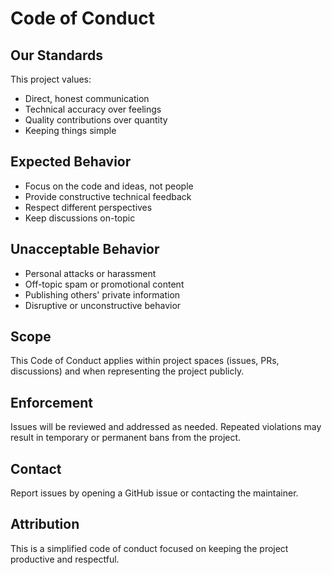 # Code of Conduct

## Our Standards

This project values:

- Direct, honest communication
- Technical accuracy over feelings
- Quality contributions over quantity
- Keeping things simple

## Expected Behavior

- Focus on the code and ideas, not people
- Provide constructive technical feedback
- Respect different perspectives
- Keep discussions on-topic

## Unacceptable Behavior

- Personal attacks or harassment
- Off-topic spam or promotional content
- Publishing others' private information
- Disruptive or unconstructive behavior

## Scope

This Code of Conduct applies within project spaces (issues, PRs, discussions) and when representing the project publicly.

## Enforcement

Issues will be reviewed and addressed as needed. Repeated violations may result in temporary or permanent bans from the project.

## Contact

Report issues by opening a GitHub issue or contacting the maintainer.

## Attribution

This is a simplified code of conduct focused on keeping the project productive and respectful.
